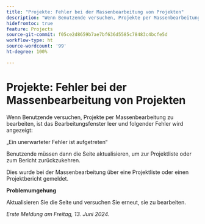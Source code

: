 ```yaml
---
title: "Projekte: Fehler bei der Massenbearbeitung von Projekten"
description: "Wenn Benutzende versuchen, Projekte per Massenbearbeitung zu bearbeiten, ist das Bearbeitungsfenster leer und eine Fehlermeldung wird angezeigt."
hidefromtoc: true
feature: Projects
source-git-commit: f05ce2d8659b7ae7bf636d5585c78483c4bcfe5d
workflow-type: ht
source-wordcount: '99'
ht-degree: 100%

---
```



# Projekte: Fehler bei der Massenbearbeitung von Projekten

Wenn Benutzende versuchen, Projekte per Massenbearbeitung zu bearbeiten, ist das Bearbeitungsfenster leer und folgender Fehler wird angezeigt:

„Ein unerwarteter Fehler ist aufgetreten“

Benutzende müssen dann die Seite aktualisieren, um zur Projektliste oder zum Bericht zurückzukehren.

Dies wurde bei der Massenbearbeitung über eine Projektliste oder einen Projektbericht gemeldet.

**Problemumgehung**

Aktualisieren Sie die Seite und versuchen Sie erneut, sie zu bearbeiten.

_Erste Meldung am Freitag, 13. Juni 2024._
